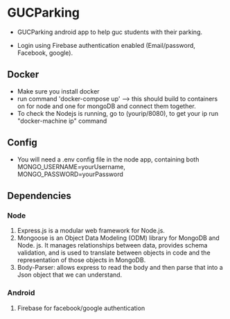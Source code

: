 # GUCParking

- GUCParking android app to help guc students with their parking.

- Login using Firebase authentication enabled (Email/password, Facebook, google).

## Docker

- Make sure you install docker
- run command 'docker-compose up' --> this should build to containers on for node and one for mongoDB and connect them together.
- To check the Nodejs is running, go to (yourip/8080), to get your ip run "docker-machine ip" command

## Config

- You will need a .env config file in the node app, containing both MONGO_USERNAME=yourUsername, MONGO_PASSWORD=yourPassword

## Dependencies

### Node
1. Express.js is a modular web framework for Node.js.
2. Mongoose is an Object Data Modeling (ODM) library for MongoDB and Node. js. It manages relationships between data, provides schema validation, and is used to translate between objects in code and the representation of those objects in MongoDB.
3. Body-Parser:  allows express to read the body and then parse that into a Json object that we can understand.

### Android
1. Firebase for facebook/google authentication
